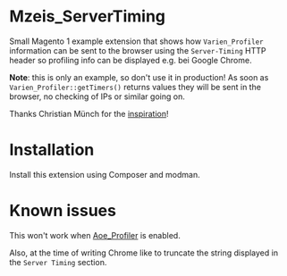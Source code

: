 # Mzeis_ServerTiming

Small Magento 1 example extension that shows how `Varien_Profiler`
information can be sent to the browser using the `Server-Timing` HTTP
header so profiling info can be displayed e.g. bei Google Chrome.

**Note**: this is only an example, so don't use it in production! As
soon as `Varien_Profiler::getTimers()` returns values they will be sent
in the browser, no checking of IPs or similar going on.

Thanks Christian Münch for the
[inspiration](https://twitter.com/cmuench/status/831773811427119104)!

# Installation

Install this extension using Composer and modman.

# Known issues

This won't work when
[Aoe_Profiler](https://github.com/aoepeople/Aoe_Profiler) is enabled.

Also, at the time of writing Chrome like to truncate the string
displayed in the `Server Timing` section.
